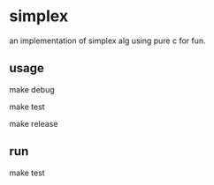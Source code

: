# simplex
an implementation of simplex alg using pure c for fun.

## usage

  make debug
  
  make test
  
  make release
  
## run 

  make test
  
